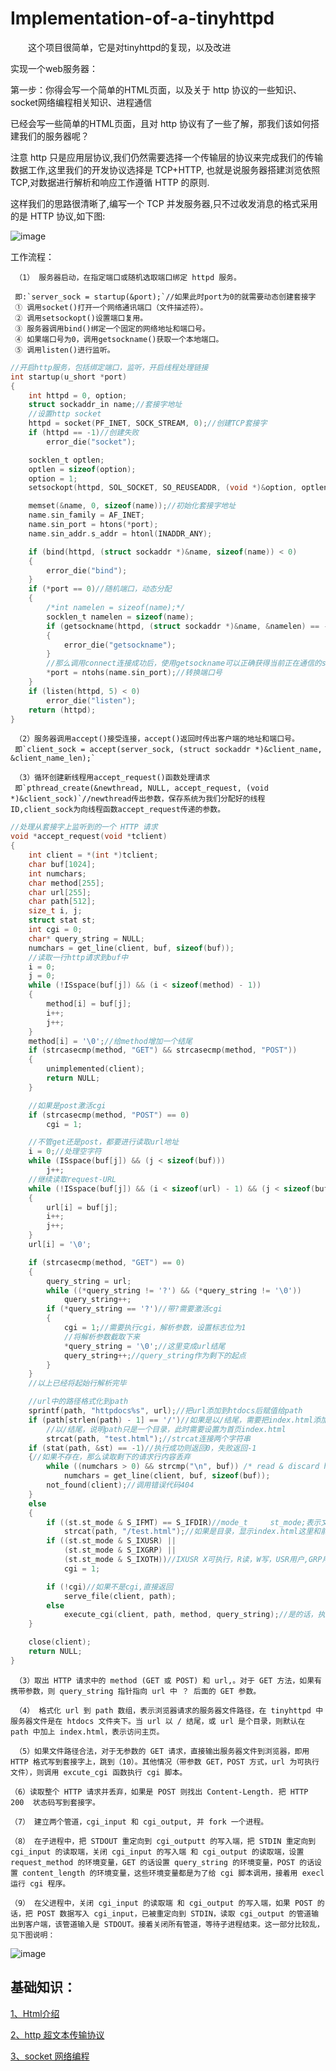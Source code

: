 # Implementation-of-a-tinyhttpd

&emsp;&emsp;这个项目很简单，它是对tinyhttpd的复现，以及改进

实现一个web服务器：

第一步：你得会写一个简单的HTML页面，以及关于 http 协议的一些知识、socket网络编程相关知识、进程通信

已经会写一些简单的HTML页面，且对 http 协议有了一些了解，那我们该如何搭建我们的服务器呢？

注意 http 只是应用层协议,我们仍然需要选择一个传输层的协议来完成我们的传输数据工作,这里我们的开发协议选择是 TCP+HTTP, 也就是说服务器搭建浏览依照 TCP,对数据进行解析和响应工作遵循 HTTP 的原则.

这样我们的思路很清晰了,编写一个 TCP 并发服务器,只不过收发消息的格式采用的是 HTTP 协议,如下图:

![image](https://user-images.githubusercontent.com/81791654/166148072-c0a21e3d-528d-4e4e-ba86-2a8ff0ec3aa1.png)


工作流程：

     （1） 服务器启动，在指定端口或随机选取端口绑定 httpd 服务。
     
     即:`server_sock = startup(&port);`//如果此时port为0的就需要动态创建套接字
     ① 调用socket()打开一个网络通讯端口（文件描述符）。
     ② 调用setsockopt()设置端口复用。
     ③ 服务器调用bind()绑定一个固定的网络地址和端口号。
     ④ 如果端口号为0，调用getsockname()获取一个本地端口。
     ⑤ 调用listen()进行监听。
     
```c
//开启http服务，包括绑定端口，监听，开启线程处理链接
int startup(u_short *port)
{
	int httpd = 0, option;
	struct sockaddr_in name;//套接字地址
	//设置http socket
	httpd = socket(PF_INET, SOCK_STREAM, 0);//创建TCP套接字
	if (httpd == -1)//创建失败
		error_die("socket");

	socklen_t optlen;
	optlen = sizeof(option);
	option = 1;
	setsockopt(httpd, SOL_SOCKET, SO_REUSEADDR, (void *)&option, optlen);

	memset(&name, 0, sizeof(name));//初始化套接字地址
	name.sin_family = AF_INET;
	name.sin_port = htons(*port);
	name.sin_addr.s_addr = htonl(INADDR_ANY);

	if (bind(httpd, (struct sockaddr *)&name, sizeof(name)) < 0)
	{
		error_die("bind");	
	}
	if (*port == 0)//随机端口，动态分配
	{
		/*int namelen = sizeof(name);*/
		socklen_t namelen = sizeof(name);
		if (getsockname(httpd, (struct sockaddr *)&name, &namelen) == -1)//获取一个套接字的本地接口
		{
			error_die("getsockname");
		}
		//那么调用connect连接成功后，使用getsockname可以正确获得当前正在通信的socket的IP和端口地址
		*port = ntohs(name.sin_port);//转换端口号
	}
	if (listen(httpd, 5) < 0)
		error_die("listen");
	return (httpd);
}
```

     （2）服务器调用accept()接受连接，accept()返回时传出客户端的地址和端口号。
     即`client_sock = accept(server_sock, (struct sockaddr *)&client_name, &client_name_len);` 
     
     （3）循环创建新线程用accept_request()函数处理请求
     即`pthread_create(&newthread, NULL, accept_request, (void *)&client_sock)`//newthread传出参数，保存系统为我们分配好的线程ID,client_sock为向线程函数accept_request传递的参数。
         
```c
//处理从套接字上监听到的一个 HTTP 请求
void *accept_request(void *tclient)
{
	int client = *(int *)tclient;
	char buf[1024];
	int numchars;
	char method[255];
	char url[255];
	char path[512];
	size_t i, j;
	struct stat st;
	int cgi = 0;
	char* query_string = NULL;
	numchars = get_line(client, buf, sizeof(buf));
	//读取一行http请求到buf中
	i = 0;
	j = 0;
	while (!ISspace(buf[j]) && (i < sizeof(method) - 1))
	{
		method[i] = buf[j];
		i++;
		j++;
	}
	method[i] = '\0';//给method增加一个结尾
	if (strcasecmp(method, "GET") && strcasecmp(method, "POST"))
	{
		unimplemented(client);
		return NULL;
	}

	//如果是post激活cgi
	if (strcasecmp(method, "POST") == 0)
		cgi = 1;

	//不管get还是post，都要进行读取url地址
	i = 0;//处理空字符
	while (ISspace(buf[j]) && (j < sizeof(buf)))
		j++;
	//继续读取request-URL
	while (!ISspace(buf[j]) && (i < sizeof(url) - 1) && (j < sizeof(buf)))
	{
		url[i] = buf[j];
		i++;
		j++;
	}
	url[i] = '\0';

	if (strcasecmp(method, "GET") == 0)
	{
		query_string = url;
		while ((*query_string != '?') && (*query_string != '\0'))
			query_string++;
		if (*query_string == '?')//带?需要激活cgi
		{
			cgi = 1;//需要执行cgi，解析参数，设置标志位为1
			//将解析参数截取下来
			*query_string = '\0';//这里变成url结尾
			query_string++;//query_string作为剩下的起点
		}
	}
	//以上已经将起始行解析完毕

	//url中的路径格式化到path
	sprintf(path, "httpdocs%s", url);//把url添加到htdocs后赋值给path
	if (path[strlen(path) - 1] == '/')//如果是以/结尾，需要把index.html添加到后面
		//以/结尾，说明path只是一个目录，此时需要设置为首页index.html
		strcat(path, "test.html");//strcat连接两个字符串
	if (stat(path, &st) == -1)//执行成功则返回0，失败返回-1
	{//如果不存在，那么读取剩下的请求行内容丢弃
		while ((numchars > 0) && strcmp("\n", buf)) /* read & discard headers */
			numchars = get_line(client, buf, sizeof(buf));
		not_found(client);//调用错误代码404
	}
	else
	{
		if ((st.st_mode & S_IFMT) == S_IFDIR)//mode_t     st_mode;表示文件对应的模式，文件，目录等，做与运算能得到结果
			strcat(path, "/test.html");//如果是目录，显示index.html这里和前面是否重复？
		if ((st.st_mode & S_IXUSR) ||
			(st.st_mode & S_IXGRP) ||
			(st.st_mode & S_IXOTH))//IXUSR X可执行，R读，W写，USR用户,GRP用户组，OTH其他用户
			cgi = 1;

		if (!cgi)//如果不是cgi,直接返回
			serve_file(client, path);
		else
			execute_cgi(client, path, method, query_string);//是的话，执行cgi
	}

	close(client);
	return NULL;
}
```
     

     （3）取出 HTTP 请求中的 method (GET 或 POST) 和 url,。对于 GET 方法，如果有携带参数，则 query_string 指针指向 url 中 ？ 后面的 GET 参数。

     （4） 格式化 url 到 path 数组，表示浏览器请求的服务器文件路径，在 tinyhttpd 中服务器文件是在 htdocs 文件夹下。当 url 以 / 结尾，或 url 是个目录，则默认在 path 中加上 index.html，表示访问主页。

     （5）如果文件路径合法，对于无参数的 GET 请求，直接输出服务器文件到浏览器，即用 HTTP 格式写到套接字上，跳到（10）。其他情况（带参数 GET，POST 方式，url 为可执行文件），则调用 excute_cgi 函数执行 cgi 脚本。

    （6）读取整个 HTTP 请求并丢弃，如果是 POST 则找出 Content-Length. 把 HTTP 200  状态码写到套接字。

    （7） 建立两个管道，cgi_input 和 cgi_output, 并 fork 一个进程。

    （8） 在子进程中，把 STDOUT 重定向到 cgi_outputt 的写入端，把 STDIN 重定向到 cgi_input 的读取端，关闭 cgi_input 的写入端 和 cgi_output 的读取端，设置 request_method 的环境变量，GET 的话设置 query_string 的环境变量，POST 的话设置 content_length 的环境变量，这些环境变量都是为了给 cgi 脚本调用，接着用 execl 运行 cgi 程序。

    （9） 在父进程中，关闭 cgi_input 的读取端 和 cgi_output 的写入端，如果 POST 的话，把 POST 数据写入 cgi_input，已被重定向到 STDIN，读取 cgi_output 的管道输出到客户端，该管道输入是 STDOUT。接着关闭所有管道，等待子进程结束。这一部分比较乱，见下图说明：

![image](https://user-images.githubusercontent.com/81791654/166947375-dc108274-083e-4ee1-b131-400f95a177ba.png)





## 基础知识：

[1、Html介绍](https://github.com/Cltcj/Implementation-of-a-tinyhttpd/tree/main/Html)

[2、http 超文本传输协议](https://github.com/Cltcj/Implementation-of-a-tinyhttpd/tree/main/Html)

[3、socket 网络编程](https://github.com/Cltcj/Implementation-of-a-tinyhttpd/tree/main/socket%E7%BD%91%E7%BB%9C%E7%BC%96%E7%A8%8B)
